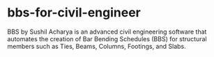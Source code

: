 # bbs-for-civil-engineer
BBS by Sushil Acharya is an advanced civil engineering software that automates the creation of Bar Bending Schedules (BBS) for structural members such as Ties, Beams, Columns, Footings, and Slabs.
